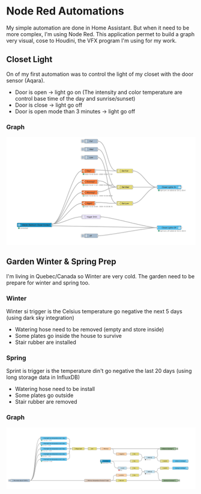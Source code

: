 # Node Red Automations #

My simple automation are done in Home Assistant. But when it need to be more complex, I'm using Node Red. This application permet to build a graph very visual, cose to Houdini, the VFX program I'm using for my work.

## Closet Light ##

On of my first automation was to control the light of my closet with the door sensor (Aqara).
- Door is open -> light go on
	(The intensity and color temperature are control base time of the day and sunrise/sunset)
- Door is close -> light go off 
- Door is open mode than 3 minutes -> light go off 

### Graph ###
![Closet Light Graph](closetLight.png)

## Garden Winter & Spring Prep ##

I'm living in Quebec/Canada so Winter are very cold. 
The garden need to be prepare for winter and spring too.

### Winter ###
Winter si trigger is the Celsius temperature go negative the next  5 days (using dark sky integration)
- Watering hose need to be removed (empty and store inside)
- Some plates go inside the house to survive
- Stair rubber are installed

### Spring ###
Sprint is trigger is the temperature din't go negative the last 20 days (using long storage data in InfluxDB)
- Watering hose need to be install
- Some plates go outside
- Stair rubber are removed

### Graph ###
![Closet Light Graph](gardenWinterSpringPrep.png)